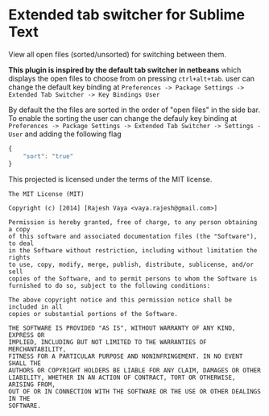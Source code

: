 # Extended tab switcher for Sublime Text

View all open files (sorted/unsorted) for switching between them.


**This plugin is inspired by the default tab switcher in netbeans**	 which displays the open files to choose from on pressing `ctrl+alt+tab`.
user can change the default key binding at `Preferences -> Package Settings -> Extended Tab Switcher -> Key Bindings User`


By default the the files are sorted in the order of "open files" in the side bar. To enable the sorting the user can change the defauly key binding at `Preferences -> Package Settings -> Extended Tab Switcher -> Settings - User` and adding the following flag

```javascript
{
	"sort": "true"
}
```




This projected is licensed under the terms of the MIT license.

```
The MIT License (MIT)

Copyright (c) [2014] [Rajesh Vaya <vaya.rajesh@gmail.com>]

Permission is hereby granted, free of charge, to any person obtaining a copy
of this software and associated documentation files (the "Software"), to deal
in the Software without restriction, including without limitation the rights
to use, copy, modify, merge, publish, distribute, sublicense, and/or sell
copies of the Software, and to permit persons to whom the Software is
furnished to do so, subject to the following conditions:

The above copyright notice and this permission notice shall be included in all
copies or substantial portions of the Software.

THE SOFTWARE IS PROVIDED "AS IS", WITHOUT WARRANTY OF ANY KIND, EXPRESS OR
IMPLIED, INCLUDING BUT NOT LIMITED TO THE WARRANTIES OF MERCHANTABILITY,
FITNESS FOR A PARTICULAR PURPOSE AND NONINFRINGEMENT. IN NO EVENT SHALL THE
AUTHORS OR COPYRIGHT HOLDERS BE LIABLE FOR ANY CLAIM, DAMAGES OR OTHER
LIABILITY, WHETHER IN AN ACTION OF CONTRACT, TORT OR OTHERWISE, ARISING FROM,
OUT OF OR IN CONNECTION WITH THE SOFTWARE OR THE USE OR OTHER DEALINGS IN THE
SOFTWARE.
```
